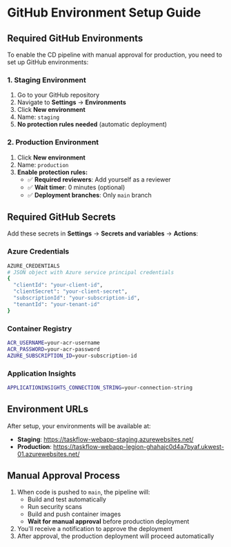 # GitHub Environment Setup Guide

## Required GitHub Environments

To enable the CD pipeline with manual approval for production, you need to set up GitHub environments:

### 1. Staging Environment

1. Go to your GitHub repository
2. Navigate to **Settings** → **Environments**
3. Click **New environment**
4. Name: `staging`
5. **No protection rules needed** (automatic deployment)

### 2. Production Environment

1. Click **New environment**
2. Name: `production`
3. **Enable protection rules:**
   - ✅ **Required reviewers**: Add yourself as a reviewer
   - ✅ **Wait timer**: 0 minutes (optional)
   - ✅ **Deployment branches**: Only `main` branch

## Required GitHub Secrets

Add these secrets in **Settings** → **Secrets and variables** → **Actions**:

### Azure Credentials

```bash
AZURE_CREDENTIALS
# JSON object with Azure service principal credentials
{
  "clientId": "your-client-id",
  "clientSecret": "your-client-secret",
  "subscriptionId": "your-subscription-id",
  "tenantId": "your-tenant-id"
}
```

### Container Registry

```bash
ACR_USERNAME=your-acr-username
ACR_PASSWORD=your-acr-password
AZURE_SUBSCRIPTION_ID=your-subscription-id
```

### Application Insights

```bash
APPLICATIONINSIGHTS_CONNECTION_STRING=your-connection-string
```

## Environment URLs

After setup, your environments will be available at:

- **Staging**: https://taskflow-webapp-staging.azurewebsites.net/
- **Production**: https://taskflow-webapp-legion-ghahajc0d4a7byaf.ukwest-01.azurewebsites.net/

## Manual Approval Process

1. When code is pushed to `main`, the pipeline will:
   - Build and test automatically
   - Run security scans
   - Build and push container images
   - **Wait for manual approval** before production deployment
2. You'll receive a notification to approve the deployment
3. After approval, the production deployment will proceed automatically
